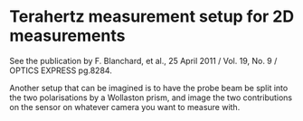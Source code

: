 # Terahertz measurement setup for 2D measurements

See the publication by F. Blanchard, et al., 25 April 2011 / Vol. 19, No. 9 / OPTICS EXPRESS pg.8284.

Another setup that can be imagined is to have the probe beam be split into the two polarisations by a Wollaston prism, 
and image the two contributions on the sensor on whatever camera you want to measure with.
